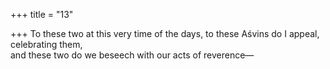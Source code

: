 +++
title = "13"

+++
To these two at this very time of the days, to these Aśvins do I appeal,  celebrating them,  
and these two do we beseech with our acts of reverence—  